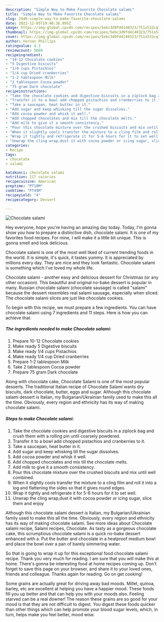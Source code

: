 ```yaml
---
description: "Simple Way to Make Favorite Chocolate salami"
title: "Simple Way to Make Favorite Chocolate salami"
slug: 2446-simple-way-to-make-favorite-chocolate-salami
date: 2022-12-05T19:40:36.895Z
image: https://img-global.cpcdn.com/recipes/5ebc3d9fd4140323/751x532cq70/chocolate-salami-recipe-main-photo.jpg
thumbnail: https://img-global.cpcdn.com/recipes/5ebc3d9fd4140323/751x532cq70/chocolate-salami-recipe-main-photo.jpg
cover: https://img-global.cpcdn.com/recipes/5ebc3d9fd4140323/751x532cq70/chocolate-salami-recipe-main-photo.jpg
author: Vernon Phillips
ratingvalue: 4.3
reviewcount: 5669
recipeingredient:
- "10-12 Chocolate cookies"
- "5 Digestive biscuits"
- "1/4 cups Pistachios"
- "1/4 cup Dried cranberries"
- "1-2 tablespoon Milk"
- "2 tablespoon Cocoa powder"
- "75 gram Dark chocolate"
recipeinstructions:
- "Take the chocolate cookies and digestive biscuits in a ziplock bag and crush them with a rolling pin until coarsely powdered."
- "Transfer it to a bowl add chopped pistachios and cranberries to it."
- "Take a saucepan, heat butter in it."
- "Add sugar and keep whisking till the sugar dissolves."
- "Add cocoa powder and whisk it well."
- "Add chopped chocolates and mix till the chocolate melts."
- "Add milk to give it a smooth consistency."
- "Pour this chocolate mixture over the crushed biscuits and mix until well combined."
- "When it slightly cools transfer the mixture to a cling film and roll it into a log and flattening the sides so that it gives round edges."
- "Wrap it tightly and refrigerate it for 5-6 hours for it to set well."
- "Unwrap the cling wrap,dust it with cocoa powder or icing sugar, slice them and enjoy"
categories:
- Recipe
tags:
- chocolate
- salami

katakunci: chocolate salami 
nutrition: 117 calories
recipecuisine: American
preptime: "PT10M"
cooktime: "PT49M"
recipeyield: "4"
recipecategory: Dessert

---
```



![Chocolate salami](https://img-global.cpcdn.com/recipes/5ebc3d9fd4140323/751x532cq70/chocolate-salami-recipe-main-photo.jpg)

Hey everyone, hope you're having an amazing day today. Today, I'm gonna show you how to prepare a distinctive dish, chocolate salami. It is one of my favorites food recipes. For mine, I will make it a little bit unique. This is gonna smell and look delicious.

Chocolate salami is one of the most well liked of current trending foods in the world. It is simple, it's quick, it tastes yummy. It is appreciated by millions every day. They are nice and they look fantastic. Chocolate salami is something which I've loved my whole life.

Chocolate salami - another easy and delicious dessert for Christmas (or any other occasion). This beautiful and original no-bake dessert is popular in many. Russian chocolate salami (chocolate sausage) is called &#34;salami&#34; because the dessert resembles real salami sausage, especially when sliced. The chocolate salami slices are just like chocolate cookies.


To begin with this recipe, we must prepare a few ingredients. You can have chocolate salami using 7 ingredients and 11 steps. Here is how you can achieve that.

<!--inarticleads1-->

##### The ingredients needed to make Chocolate salami:

1. Prepare 10-12 Chocolate cookies
1. Make ready 5 Digestive biscuits
1. Make ready 1/4 cups Pistachios
1. Make ready 1/4 cup Dried cranberries
1. Prepare 1-2 tablespoon Milk
1. Take 2 tablespoon Cocoa powder
1. Prepare 75 gram Dark chocolate


Along with chocolate cake, Chocolate Salami is one of the most popular desserts. The traditional Italian recipe of Chocolate Salami wants dry biscuits, dark chocolate, butter, eggs and sugar. Although this chocolate salami dessert is Italian, my Bulgarian/Ukrainian family used to make this all the time. Obviously, every region and ethnicity has its way of making chocolate salami. 

<!--inarticleads2-->

##### Steps to make Chocolate salami:

1. Take the chocolate cookies and digestive biscuits in a ziplock bag and crush them with a rolling pin until coarsely powdered.
1. Transfer it to a bowl add chopped pistachios and cranberries to it.
1. Take a saucepan, heat butter in it.
1. Add sugar and keep whisking till the sugar dissolves.
1. Add cocoa powder and whisk it well.
1. Add chopped chocolates and mix till the chocolate melts.
1. Add milk to give it a smooth consistency.
1. Pour this chocolate mixture over the crushed biscuits and mix until well combined.
1. When it slightly cools transfer the mixture to a cling film and roll it into a log and flattening the sides so that it gives round edges.
1. Wrap it tightly and refrigerate it for 5-6 hours for it to set well.
1. Unwrap the cling wrap,dust it with cocoa powder or icing sugar, slice them and enjoy


Although this chocolate salami dessert is Italian, my Bulgarian/Ukrainian family used to make this all the time. Obviously, every region and ethnicity has its way of making chocolate salami. See more ideas about Chocolate salami recipe, Salami recipes, Chocolate. As tasty as a gorgeous chocolate cake, this scrumptious chocolate salami is a quick no-bake dessert enhanced with a. Put the butter and chocolate in a heatproof medium bowl and place the bowl over a pan of barely simmering water. 

So that is going to wrap it up for this exceptional food chocolate salami recipe. Thank you very much for reading. I am sure that you will make this at home. There's gonna be interesting food at home recipes coming up. Don't forget to save this page on your browser, and share it to your loved ones, friends and colleague. Thanks again for reading. Go on get cooking!

Some grains are actually great for driving away bad moods. Millet, quinoa, barley, etc are excellent at helping you have a happier mood. These foods fill you up better and that can help you with your moods also. Feeling starved can be a real downer! The reason these grains are so good for your mood is that they are not difficult to digest. You digest these foods quicker than other things which can help promote your blood sugar levels, which, in turn, helps make you feel better, mood wise.
